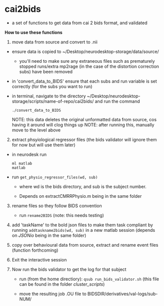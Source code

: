 # cai2bids
- a set of functions to get data from cai 2 bids format, and validated

**How to use these functions**

1. move data from source and convert to .nii

- ensure data is copied to ~/Desktop/neurodesktop-storage/data/source/
    - you'll need to make sure any extraneous files such as prematurely stopped runs/extra mp2rage (in the case of the distortion correction subs) have been removed
- in 'convert_data_to_BIDS' ensure that each subs and run variable is set correctly (for the subs you want to run)
- in terminal, navigate to the directory ~/Desktop/neurodesktop-storage/scripts/name-of-repo/cai2bids/ and run the command
    
    ```./convert_data_to_BIDS```

    NOTE: this data deletes the original unformatted data from source, cos having it around will clog things up
    NOTE: after running this, manually move to the level above
    
2. extract phsyiological regressor files (the bids validator will ignore them for now but will use them later)

- in neurodesk run
    ```
	ml matlab
    matlab
	```
- run 
    ```get_physio_regressor_files(wd, sub)```
    
  -  where wd is the bids directory, and sub is the subject number.
    
  -  Depends on extractCMRRPhysio.m being in the same folder
    
3. rename files so they follow BIDS convention
    
    - run ```rename2BIDS``` (note: this needs testing)

4. add 'taskName' to the bold json files to make them task compliant by running ```addtaskname2bids(wd, sub)``` in a new matlab session (depends on *JSONio* being in the same folder)
5. copy over behavioural data from source, extract and rename event files (function forthcoming)
6. Exit the interactive session
7. Now run the bids validator to get the log for that subject
    
     - run (from the home directiory):
     ```qsub run_bids_validator.sh``` (this file can be found in the folder *cluster_scripts*)
    
    - move the resulting job .OU file to BIDSDIR/derivatives/val-logs/sub-NUM/